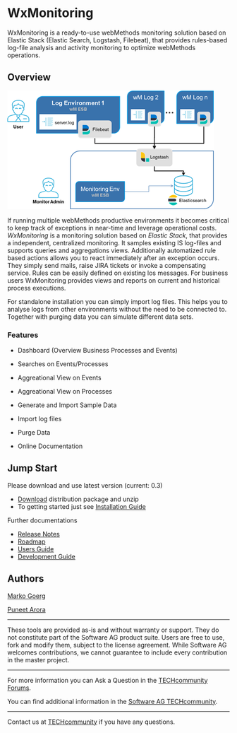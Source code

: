 # WxMonitoring
WxMonitoring is a ready-to-use webMethods monitoring solution based on Elastic Stack (Elastic Search, Logstash, Filebeat), that provides rules-based log-file analysis and activity monitoring to optimize webMethods operations.

## Overview
![System Architecture](ressources/img/architecture.png)

If running multiple webMethods productive environments it becomes critical to keep track of exceptions in near-time and leverage operational costs. _WxMonitoring_ is a monitoring solution based on _Elastic Stack_, that provides a independent, centralized monitoring. It samples existing IS log-files and supports queries and aggregations views. Additionally automatized rule based actions allows you to react immediately after an exception occurs. They simply send mails, raise JIRA tickets or invoke a compensating service. Rules can be easily defined on existing los messages. For business users WxMonitoring provides views and reports on current and historical process executions.

For standalone installation you can simply import log files. This helps you to analyse logs from other environments without the need to be connected to. Together with purging data you can simulate different data sets.

### Features

* Dashboard (Overview Business Processes and Events)
* Searches on Events/Processes
* Aggreational View on Events
* Aggreational View on Processes
* Generate and Import Sample Data
* Import log files
* Purge Data

* Online Documentation

## Jump Start
Please download and use latest version (current: 0.3)
* [Download](dist/WxMonitoring-dist-0.3.zip) distribution package and unzip
* To getting started just see [Installation Guide](assets/IS/Packages/WxMonitoring/pub/docs/getting-started.md)

Further documentations

* [Release Notes](assets/IS/Packages/WxMonitoring/pub/docs/release-notes.md)
* [Roadmap](assets/IS/Packages/WxMonitoring/pub/docs/roadmap.md)
* [Users Guide](assets/IS/Packages/WxMonitoring/pub/docs/users-guide.md)
* [Development Guide](assets/IS/Packages/WxMonitoring/pub/docs/development-guide.md)

## Authors
[Marko Goerg](mailto:Marko.Goerg@softwareag.com)

[Puneet Arora](mailto:Puneet.Arora@softwareag.com)
______________________
These tools are provided as-is and without warranty or support. They do not constitute part of the Software AG product suite. Users are free to use, fork and modify them, subject to the license agreement. While Software AG welcomes contributions, we cannot guarantee to include every contribution in the master project.	
_______________________
For more information you can Ask a Question in the [TECHcommunity Forums](http://tech.forums.softwareag.com/techjforum/forums/list.page?product=webmethods).

You can find additional information in the [Software AG TECHcommunity](http://techcommunity.softwareag.com/home/-/product/name/webmethods).
_______________________
Contact us at [TECHcommunity](mailto:technologycommunity@softwareag.com?subject=Github/SoftwareAG) if you have any questions.
